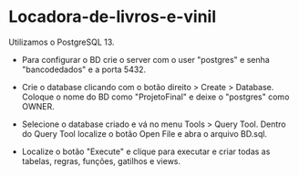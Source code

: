 # Locadora-de-livros-e-vinil
Utilizamos o PostgreSQL 13.

- Para configurar o BD crie o server com o user "postgres" e senha "bancodedados" e a porta 5432.

- Crie o database clicando com o botão direito > Create > Database. Coloque o nome do BD como "ProjetoFinal" e deixe o "postgres" como OWNER.

- Selecione o database criado e vá no menu Tools > Query Tool. Dentro do Query Tool localize o botão Open File e abra o arquivo BD.sql.

- Localize o botão "Execute" e clique para executar e criar todas as tabelas, regras, funções, gatilhos e views.